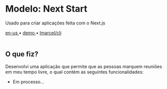 <div valing="top">
  <h1>Modelo: <span>Next Start</span></h1>
  <p>Usado para criar aplicações feita com o Next.js</p>
  <nav>
    <div id="repository-buttons"/>
    <a class="navigation-link disabled" href="https://github.com/L-Marcel/next-start/blob/main/README.en-US.md" target="__blank__">
      en-us
    </a>
    <span class="disabled">•</span>
    <a class="navigation-link" href="https://l-marcel-next-start.vercel.app/" target="__blank__">
      demo
    </a>
    <span>•</span>
    <a class="navigation-link" href="https://www.npmjs.com/package/@lmarcel/cli" target="__blank__">
      lmarcel/cli
    </a>
  </nav>
</div>

<br/>

<div id="grid">
  <div id="grid-item">
    <h2>O que <span>fiz</span>?</h2>
    <p>Desenvolvi uma aplicação que permite que as pessoas <span>marquem reuniões</span> em meu tempo livre, o qual contém as seguintes funcionalidades:</p>
    <ul>
      <li id="checked"><p>Em processo...</p></li>
    </ul>
  </div>
</div>
